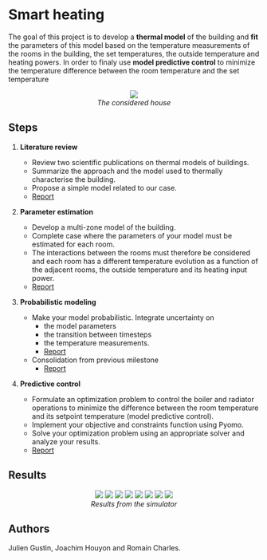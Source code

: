 # Smart heating

The goal of this project is to develop a **thermal model** of the building and **fit** the parameters of this model based on the temperature measurements of the
rooms in the building, the set temperatures, the outside temperature and heating powers. In order to finaly  use **model predictive control** to minimize the temperature difference between the room temperature and the set temperature

<p align="center">
  <img src="https://github.com/Julien-Gustin/Smart-heating/blob/master/figures/house.png?raw=true" />
  <br>
  <em style="text-align:center">The considered house</em>
</p>

## Steps

1. **Literature review**
   - Review two scientific publications on thermal models of buildings.
   - Summarize the approach and the model used to thermally characterise the building. 
   - Propose a simple model related to our case.
   - [Report](reports/1_Literature_review.pdf)
  
2. **Parameter estimation**
   - Develop a multi-zone model of the building.
   - Complete case where the parameters of your model must be estimated for each room.
   - The interactions between the rooms must therefore be considered and each room has a different temperature evolution as a function of the adjacent rooms, the outside temperature and its heating input power.
   - [Report](reports/2_Parameter_estimation.pdf)

3. **Probabilistic modeling**
   - Make your model probabilistic. Integrate uncertainty on
     - the model parameters
     - the transition between timesteps
     - the temperature measurements.
     - [Report](reports/3_Uncertainty.pdf)
   - Consolidation from previous milestone 
     - [Report](reports/4_Consolidation.pdf)
  
4. **Predictive control**
   - Formulate an optimization problem to control the boiler and radiator operations to minimize the difference between the room temperature and its setpoint temperature (model predictive control).
   - Implement your objective and constraints function using Pyomo.
   - Solve your optimization problem using an appropriate solver and analyze your results.
   - [Report](reports/5_Model_predictive_control.pdf)

## Results

<p align="center">
  <img src="https://github.com/Julien-Gustin/Smart-heating/blob/master/figures/chB.png?raw=true" />
  <img src="https://github.com/Julien-Gustin/Smart-heating/blob/master/figures/chHugo.png?raw=true" />
  <img src="https://github.com/Julien-Gustin/Smart-heating/blob/master/figures/chTim.png?raw=true" />
  <img src="https://github.com/Julien-Gustin/Smart-heating/blob/master/figures/cuisine.png?raw=true" />
  <img src="https://github.com/Julien-Gustin/Smart-heating/blob/master/figures/SAM.png?raw=true" />
  <img src="https://github.com/Julien-Gustin/Smart-heating/blob/master/figures/SDB.png?raw=true" />
  <img src="https://github.com/Julien-Gustin/Smart-heating/blob/master/figures/SDS.png?raw=true" />
   <img src="https://github.com/Julien-Gustin/Smart-heating/blob/master/figures/Energy.png?raw=true" />
  <br>
  <em style="text-align:center">Results from the simulator</em>
</p>

## Authors

Julien Gustin, Joachim Houyon and Romain Charles.
